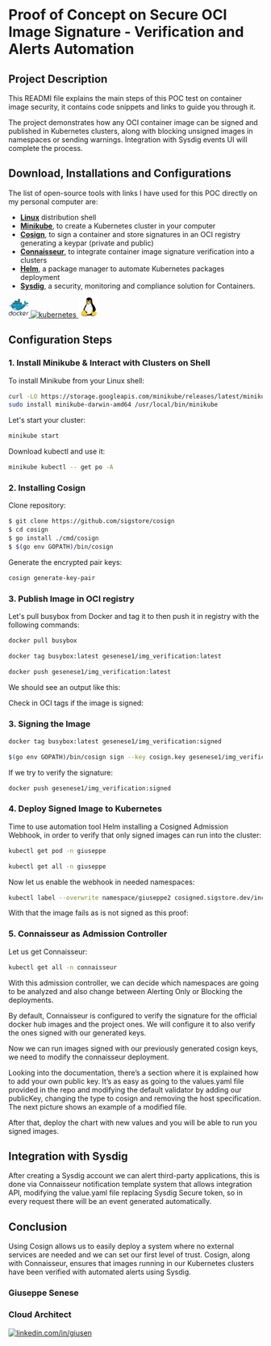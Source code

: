# Proof of Concept on Secure OCI Image Signature - Verification and Alerts Automation

## Project Description

This READMI file explains the main steps of this POC test on container image security, it contains code snippets and links to guide you through it.

The project demonstrates how any OCI container image can be signed and published in Kubernetes clusters, along with blocking unsigned images in namespaces or sending warnings.
Integration with Sysdig events UI will complete the process.


## Download, Installations and Configurations

The list of open-source tools with links I have used for this POC directly on my personal computer are:

- **[Linux](https://www.linux.org/pages/download/)** distribution shell
- **[Minikube](https://kubernetes.io/docs/tutorials/kubernetes-basics/create-cluster/cluster-intro/)**, to create a Kubernetes cluster in your computer
- **[Cosign](https://www.sigstore.dev/)**, to sign a container and store signatures in an OCI registry generating a keypar (private and public)
- **[Connaisseur](https://sse-secure-systems.github.io/connaisseur/v2.7.0/)**, to integrate container image signature verification into a clusters
- **[Helm](https://helm.sh/)**, a package manager to automate Kubernetes packages deployment
- **[Sysdig](https://sysdig.com/)**, a security, monitoring and compliance solution for Containers.

<p align="left"> <a href="https://www.docker.com/" target="_blank" rel="noreferrer"> <img src="https://raw.githubusercontent.com/devicons/devicon/master/icons/docker/docker-original-wordmark.svg" alt="docker" width="40" height="40"/> </a> <a href="https://kubernetes.io" target="_blank" rel="noreferrer"> <img src="https://www.vectorlogo.zone/logos/kubernetes/kubernetes-icon.svg" alt="kubernetes" width="40" height="40"/> </a> <a href="https://www.linux.org/" target="_blank" rel="noreferrer"> <img src="https://raw.githubusercontent.com/devicons/devicon/master/icons/linux/linux-original.svg" alt="linux" width="40" height="40"/>  </a> </p>

## Configuration Steps

### 1. Install Minikube & Interact with Clusters on Shell

To install Minikube from your Linux shell:

```bash
curl -LO https://storage.googleapis.com/minikube/releases/latest/minikube-darwin-amd64
sudo install minikube-darwin-amd64 /usr/local/bin/minikube
```

Let's start your cluster:


```bash
minikube start
```

Download kubectl and use it:

```bash
minikube kubectl -- get po -A

```

### 2. Installing Cosign

Clone repository:

```bash
$ git clone https://github.com/sigstore/cosign
$ cd cosign
$ go install ./cmd/cosign
$ $(go env GOPATH)/bin/cosign

```
Generate the encrypted pair keys:

```bash
cosign generate-key-pair

```


### 3. Publish Image in OCI registry

Let's pull busybox from Docker and tag it to then push it in registry with the following commands:

```bash
docker pull busybox

```

```bash
docker tag busybox:latest gesenese1/img_verification:latest

```

```bash
docker push gesenese1/img_verification:latest

```

We should see an output like this:


Check in OCI tags if the image is signed:




### 3. Signing the Image


```bash
docker tag busybox:latest gesenese1/img_verification:signed

```

```bash
$(go env GOPATH)/bin/cosign sign --key cosign.key gesenese1/img_verification:signed

```




If we try to verify the signature:

```bash
docker push gesenese1/img_verification:signed

```




### 4. Deploy Signed Image to Kubernetes

Time to use automation tool Helm installing a Cosigned Admission Webhook, in order to verify that only signed images can run into the cluster:


```bash
kubectl get pod -n giuseppe

```


```bash
kubectl get all -n giuseppe

```


Now let us enable the webhook in needed namespaces:


```bash
kubectl label --overwrite namespace/giuseppe2 cosigned.sigstore.dev/include=true

```

With that the image fails as is not signed as this proof:





### 5. Connaisseur as Admission Controller

Let us get Connaisseur:


```bash
kubectl get all -n connaisseur

```




With this admission controller, we can decide which namespaces are going to be analyzed and also change between Alerting Only or Blocking the deployments.

By default, Connaisseur is configured to verify the signature for the official docker hub images and the project ones. We will configure it to also verify the ones signed with our generated keys.

Now we can run images signed with our previously generated cosign keys, we need to modify the connaisseur deployment.

Looking into the documentation, there’s a section where it is explained how to add your own public key. It’s as easy as going to the values.yaml file provided in the repo and modifying the default validator by adding our publicKey, changing the type to cosign and removing the host specification. The next picture shows an example of a modified file.




After that, deploy the chart with new values and you will be able to run you signed images.




## Integration with Sysdig

After creating a Sysdig account we can alert third-party applications, this is done via Connaisseur notification template system that allows integration API, modifying the value.yaml file replacing Sysdig Secure token, so in every request there will be an event generated automatically.




## Conclusion

Using Cosign allows us to easily deploy a system where no external services are needed and we can set our first level of trust. Cosign, along with Connaisseur, ensures that images running in our Kubernetes clusters have been verified with automated alerts using Sysdig.


<h3 align="left">Giuseppe Senese</h3>
<h3 align="left">Cloud Architect</h3>
<p align="left">
<a href="https://linkedin.com/in/linkedin.com/in/giusen" target="blank"><img align="center" src="https://raw.githubusercontent.com/rahuldkjain/github-profile-readme-generator/master/src/images/icons/Social/linked-in-alt.svg" alt="linkedin.com/in/giusen" height="30" width="40" /></a>
